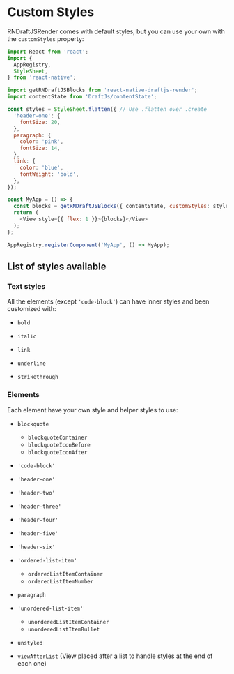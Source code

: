 # Custom Styles
RNDraftJSRender comes with default styles, but you can use your own with the `customStyles` property:

```js
import React from 'react';
import {
  AppRegistry,
  StyleSheet,
} from 'react-native';

import getRNDraftJSBlocks from 'react-native-draftjs-render';
import contentState from 'DraftJs/contentState';

const styles = StyleSheet.flatten({ // Use .flatten over .create
  'header-one': {
    fontSize: 20,
  },
  paragraph: {
    color: 'pink',
    fontSize: 14,
  },
  link: {
    color: 'blue',
    fontWeight: 'bold',
  },
});

const MyApp = () => {
  const blocks = getRNDraftJSBlocks({ contentState, customStyles: styles });
  return (
    <View style={{ flex: 1 }}>{blocks}</View>
  );
};

AppRegistry.registerComponent('MyApp', () => MyApp);
```

## List of styles available

### Text styles

All the elements (except `'code-block'`) can have inner styles and been customized with:

- `bold`

- `italic`

- `link`

- `underline`

- `strikethrough`

### Elements

Each element have your own style and helper styles to use:

- `blockquote`
  - `blockquoteContainer`
  - `blockquoteIconBefore`
  - `blockquoteIconAfter`

- `'code-block'`

- `'header-one'`

- `'header-two'`

- `'header-three'`

- `'header-four'`

- `'header-five'`

- `'header-six'`

- `'ordered-list-item'`
  - `orderedListItemContainer`
  - `orderedListItemNumber`

- `paragraph`

- `'unordered-list-item'`
  - `unorderedListItemContainer`
  - `unorderedListItemBullet`

- `unstyled`

- `viewAfterList` (View placed after a list to handle styles at the end of each one)
